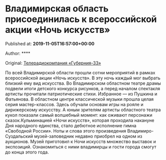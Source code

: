 
# Владимирская область присоединилась к всероссийской акции «Ночь искусств»

Published at: **2019-11-05T16:57:00+00:00**

Author: ****

Original: [Телерадиокомпания «Губерния-33»](http://trc33.ru/news/society/vladimirskaya-oblast-prisoedinilas-k-vserossiyskoy-aktsii-noch-iskusstv/)

По всей Владимирской области прошли сотни мероприятий в рамках всероссийской акции «Ночь искусств». В эту ночь каждый мог выбрать близкий ему вид искусства. Во Владимирском областном театре драмы подвели итоги детского конкурса рисунков, а перед началом спектакля артисты прочитали патриотические стихи. Избранное — из Пушкина и Фатьянова.
В областном центре классической музыки прошла целая серия мастер-классов. Здесь обучали основам игры на рояле и дирижерскому искусству. А юным зрителям артисты областного театра кукол показали самый волшебный момент: как оживают персонажи сказок.Кульминацией «Ночи искусств», которая проходила накануне Дня народного единства, стало дебютное исполнение гимна «Свободной России». Ноты и слова этого произведения Владимиро-Суздальский музей-заповедник недавно приобрел на одном из аукционов.
Музей приготовил к Ночи искусств множество выставок и экспозиций. Ознакомиться с ними владимирцы и гости города смогут до конца этого года.
